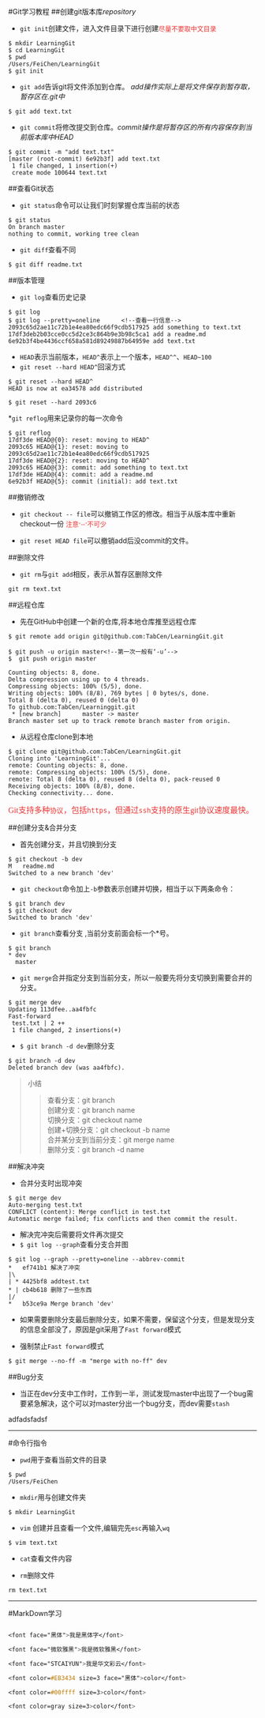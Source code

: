 #Git学习教程
##创建git版本库*repository*
* `git init`创建文件，进入文件目录下进行创建<font color=#EB3434 size=2 face="黑体">尽量不要取中文目录</font>

```
$ mkdir LearningGit
$ cd LearningGit
$ pwd
/Users/FeiChen/LearningGit
$ git init
```

* `git add`告诉git将文件添加到仓库。 *add操作实际上是将文件保存到暂存取，暂存区在.git中*

```
$ git add text.txt
```

* `git commit`将修改提交到仓库。*commit操作是将暂存区的所有内容保存到当前版本库中HEAD*

```
$ git commit -m "add text.txt"
[master (root-commit) 6e92b3f] add text.txt
 1 file changed, 1 insertion(+)
 create mode 100644 text.txt
```

##查看Git状态
* `git status`命令可以让我们时刻掌握仓库当前的状态

```
$ git status
On branch master
nothing to commit, working tree clean
```

* `git diff`查看不同

```
$ git diff readme.txt 
```

##版本管理
* `git log`查看历史记录

```
$ git log
$ git log --pretty=oneline		<!--查看一行信息-->
2093c65d2ae11c72b1e4ea80edc66f9cdb517925 add something to text.txt
17df3deb2b03cce0cc5d2ce3c864b9e3b98c5ca1 add a readme.md
6e92b3f4be4436ccf658a581d89249887b64959e add text.txt

```

* `HEAD`表示当前版本，`HEAD^`表示上一个版本，`HEAD^^`、`HEAD~100`
* `git reset --hard HEAD^`回滚方式

```
$ git reset --hard HEAD^
HEAD is now at ea34578 add distributed

$ git reset --hard 2093c6

```
*`git reflog`用来记录你的每一次命令

```
$ git reflog
17df3de HEAD@{0}: reset: moving to HEAD^
2093c65 HEAD@{1}: reset: moving to 2093c65d2ae11c72b1e4ea80edc66f9cdb517925
17df3de HEAD@{2}: reset: moving to HEAD^
2093c65 HEAD@{3}: commit: add something to text.txt
17df3de HEAD@{4}: commit: add a readme.md
6e92b3f HEAD@{5}: commit (initial): add text.txt
```
##撤销修改

* `git checkout -- file`可以撤销工作区的修改。相当于从版本库中重新checkout一份
<font color=#EB3434 size=2 face="黑体">注意‘--’不可少</font>

* `git reset HEAD file`可以撤销add后没commit的文件。

##删除文件

* `git rm`与`git add`相反，表示从暂存区删除文件

```
git rm text.txt
```

##远程仓库

* 先在GitHub中创建一个新的仓库,将本地仓库推至远程仓库

```
$ git remote add origin git@github.com:TabCen/LearningGit.git

$ git push -u origin master<!--第一次一般有‘-u’-->
$  git push origin master

Counting objects: 8, done.
Delta compression using up to 4 threads.
Compressing objects: 100% (5/5), done.
Writing objects: 100% (8/8), 769 bytes | 0 bytes/s, done.
Total 8 (delta 0), reused 0 (delta 0)
To github.com:TabCen/Learninggit.git
 * [new branch]      master -> master
Branch master set up to track remote branch master from origin.

```
* 从远程仓库clone到本地

```
$ git clone git@github.com:TabCen/LearningGit.git
Cloning into 'LearningGit'...
remote: Counting objects: 8, done.
remote: Compressing objects: 100% (5/5), done.
remote: Total 8 (delta 0), reused 8 (delta 0), pack-reused 0
Receiving objects: 100% (8/8), done.
Checking connectivity... done.

```
<font color=#EB3434 size=3 face="黑体">Git支持多种`协议`，包括`https`，但通过`ssh`支持的原生git协议速度最快。</font>

##创建分支&合并分支

* 首先创建分支，并且切换到分支

```
$ git checkout -b dev
M	readme.md
Switched to a new branch 'dev'
```
* `git checkout`命令加上`-b`参数表示创建并切换，相当于以下两条命令：

 
``` 
$ git branch dev
$ git checkout dev
Switched to branch 'dev'
```

* `git branch`查看分支 ,当前分支前面会标一个*号。

```
$ git branch
* dev
  master
```

* `git merge`合并指定分支到当前分支，所以一般要先将分支切换到需要合并的分支。

```
$ git merge dev
Updating 113dfee..aa4fbfc
Fast-forward
 test.txt | 2 ++
 1 file changed, 2 insertions(+)

```

* `$ git branch -d dev`删除分支

```
$ git branch -d dev
Deleted branch dev (was aa4fbfc).

```
>小结
>>	查看分支：git branch</br>
>>	创建分支：git branch name</br>
>>	切换分支：git checkout name</br>
>>	创建+切换分支：git checkout -b name</br>
>>	合并某分支到当前分支：git merge name</br>
>>	删除分支：git branch -d name </br>

##解决冲突

* 合并分支时出现冲突

```
$ git merge dev
Auto-merging test.txt
CONFLICT (content): Merge conflict in test.txt
Automatic merge failed; fix conflicts and then commit the result.

```
* 解决完冲突后需要将文件再次提交
* `$ git log --graph`查看分支合并图

```
$ git log --graph --pretty=oneline --abbrev-commit
*   ef741b1 解决了冲突
|\  
| * 4425bf8 addtest.txt
* | cb4b618 删除了一些东西
|/  
*   b53ce9a Merge branch 'dev'
```

* 如果需要删除分支最后删除分支，如果不需要，保留这个分支，但是发现分支的信息全部没了，原因是git采用了`Fast forward`模式

* 强制禁止`Fast forward`模式

```
$ git merge --no-ff -m "merge with no-ff" dev
```

##Bug分支

* 当正在dev分支中工作时，工作到一半，测试发现master中出现了一个bug需要紧急解决，这个可以对master分出一个bug分支，而dev需要`stash`



adfadsfadsf






















------
#命令行指令
- `pwd`用于查看当前文件的目录

```
$ pwd
/Users/FeiChen

```

- `mkdir`用与创建文件夹

```
$ mkdir LearningGit

```

- `vim` 创建并且查看一个文件,编辑完先`esc`再输入`wq`

```
$ vim text.txt
```

- `cat`查看文件内容

- `rm`删除文件

```
rm text.txt
```




------
#MarkDown学习

```css

<font face="黑体">我是黑体字</font>

<font face="微软雅黑">我是微软雅黑</font>

<font face="STCAIYUN">我是华文彩云</font>

<font color=#EB3434 size=3 face="黑体">color</font>

<font color=#00ffff size=3>color</font>

<font color=gray size=3>color</font>

```

